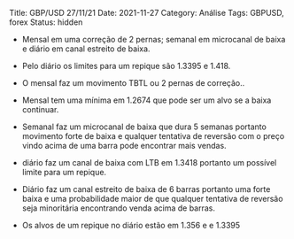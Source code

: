 Title: GBP/USD 27/11/21
Date: 2021-11-27
Category: Análise
Tags: GBPUSD, forex
Status: hidden


* Mensal em uma correção de 2 pernas; semanal em microcanal de baixa e diário em canal estreito de baixa.

* Pelo diário os limites para um repique são 1.3395 e 1.418.

* O mensal faz um movimento TBTL ou 2 pernas de correção..

* Mensal tem uma mínima em 1.2674 que pode ser um alvo se a baixa continuar.

* Semanal faz um microcanal de baixa que dura 5 semanas portanto movimento forte de baixa e qualquer tentativa de reversão com o preço vindo acima de uma barra pode encontrar mais vendas.

* diário faz um canal de baixa com LTB em 1.3418 portanto um possível limite para um repique.

* Diário faz um canal estreito de baixa de 6 barras portanto uma forte baixa e uma probabilidade maior de que qualquer tentativa de reversão seja minoritária encontrando venda acima de barras.

* Os alvos de um repique no diário estão em 1.356 e  e 1.3395

